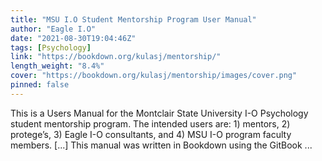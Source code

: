 ```yaml
---
title: "MSU I.O Student Mentorship Program User Manual"
author: "Eagle I.O"
date: "2021-08-30T19:04:46Z"
tags: [Psychology]
link: "https://bookdown.org/kulasj/mentorship/"
length_weight: "8.4%"
cover: "https://bookdown.org/kulasj/mentorship/images/cover.png"
pinned: false
---
```


This is a Users Manual for the Montclair State University I-O Psychology student mentorship program. The intended users are: 1) mentors, 2) protege’s, 3) Eagle I-O consultants, and 4) MSU I-O program faculty members. [...] This manual was written in Bookdown using the GitBook ...
